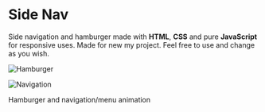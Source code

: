 # Side Nav
Side navigation and hamburger made with **HTML**, **CSS** and pure **JavaScript** for responsive uses. Made for new my project. Feel free to use and change as you wish.


![Hamburger](https://i.ibb.co/GJHZ1rW/screencapture-127-0-0-1-58826-2019-09-23-21-28-23.png)


![Navigation](https://i.ibb.co/yFWQZ5C/screencapture-127-0-0-1-58826-2019-09-23-21-28-18.png)

Hamburger and navigation/menu animation 
